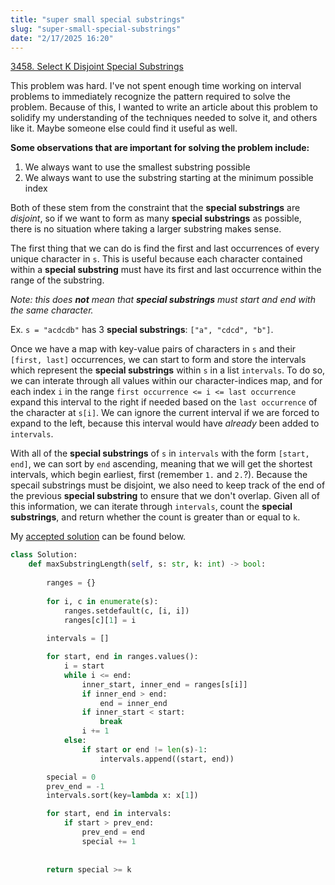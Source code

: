 ```yaml
---
title: "super small special substrings"
slug: "super-small-special-substrings"
date: "2/17/2025 16:20"
---
```

[3458. Select K Disjoint Special Substrings](https://leetcode.com/problems/select-k-disjoint-special-substrings/description/)

This problem was hard. I've not spent enough time working on interval problems to immediately recognize the pattern required to solve the problem. Because of this, I wanted to write an article about this problem to solidify my understanding of the techniques needed to solve it, and others like it. Maybe someone else could find it useful as well.

**Some observations that are important for solving the problem include:**
1. We always want to use the smallest substring possible
2. We always want to use the substring starting at the minimum possible index

Both of these stem from the constraint that the **special substrings** are _disjoint_, so if we want to form as many **special substrings** as possible, there is no situation where taking a larger substring makes sense.

The first thing that we can do is find the first and last occurrences of every unique character in `s`. This is useful because each character contained within a **special substring** must have its first and last occurrence within the range of the substring.

_Note: this does **not** mean that **special substrings** must start and end with the same character._

Ex. `s = "acdcdb"` has 3 **special substrings**: `["a", "cdcd", "b"]`.

Once we have a map with key-value pairs of characters in `s` and their `[first, last]` occurrences, we can start to form and store the intervals which represent the **special substrings** within `s` in a list `intervals`. To do so, we can interate through all values within our character-indices map, and for each index `i` in the range `first occurrence <= i <= last occurrence` expand this interval to the right if needed based on the `last occurrence` of the character at `s[i]`. We can ignore the current interval if we are forced to expand to the left, because this interval would have _already_ been added to `intervals`.

With all of the **special substrings** of `s` in `intervals` with the form `[start, end]`, we can sort by `end` ascending, meaning that we will get the shortest intervals, which begin earliest, first (remember `1.` and `2.`?). Because the specail substrings must be disjoint, we also need to keep track of the end of the previous **special substring** to ensure that we don't overlap. Given all of this information, we can iterate through `intervals`, count the **special substrings**, and return whether the count is greater than or equal to `k`.

My [accepted solution](https://leetcode.com/submissions/detail/1546693623/) can be found below.

```py
class Solution:
    def maxSubstringLength(self, s: str, k: int) -> bool:
        
        ranges = {}
        
        for i, c in enumerate(s):
            ranges.setdefault(c, [i, i])
            ranges[c][1] = i
        
        intervals = []

        for start, end in ranges.values():
            i = start
            while i <= end:
                inner_start, inner_end = ranges[s[i]]
                if inner_end > end:
                    end = inner_end
                if inner_start < start:
                    break
                i += 1
            else:
                if start or end != len(s)-1:
                    intervals.append((start, end))

        special = 0
        prev_end = -1
        intervals.sort(key=lambda x: x[1])

        for start, end in intervals:
            if start > prev_end:
                prev_end = end
                special += 1
            
        
        return special >= k
```
